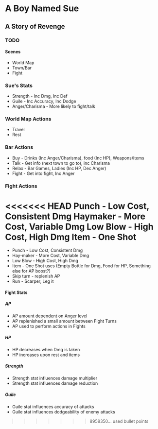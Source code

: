 # A Boy Named Sue
## A Story of Revenge

### TODO

#### Scenes
* World Map
* Town/Bar
* Fight

### Sue's Stats
* Strength - Inc Dmg, Inc Def
* Guile - Inc Accuracy, Inc Dodge
* Anger/Charisma - More likely to fight/talk

### World Map Actions
* Travel
* Rest

### Bar Actions
* Buy - Drinks (Inc Anger/Charisma), food (Inc HP), Weapons/Items
* Talk - Get info (next town to go to), inc Charisma
* Relax - Bar Games, Ladies (Inc HP, Dec Anger)
* Fight - Get into fight, Inc Anger

### Fight Actions
<<<<<<< HEAD
Punch - Low Cost, Consistent Dmg
Haymaker - More Cost, Variable Dmg
Low Blow - High Cost, High Dmg
Item - One Shot 
=======
* Punch - Low Cost, Consistent Dmg
* Hay-maker - More Cost, Variable Dmg
* Low Blow - High Cost, High Dmg
* Item - One Shot uses (Empty Bottle for Dmg, Food for HP, Something else for AP boost?)
* Skip turn - replenish AP
* Run - Scarper, Leg it

#### Fight Stats
##### AP
* AP amount dependent on Anger level
* AP replenished a small amount between Fight Turns
* AP used to perform actions in Fights

##### HP
* HP decreases when Dmg is taken
* HP increases upon rest and items

##### Strength
* Strength stat influences damage multiplier
* Strength stat influences damage reduction

##### Guile
* Guile stat influences accuracy of attacks
* Guile stat influences dodgeability of enemy attacks
>>>>>>> 8958350... used bullet points
